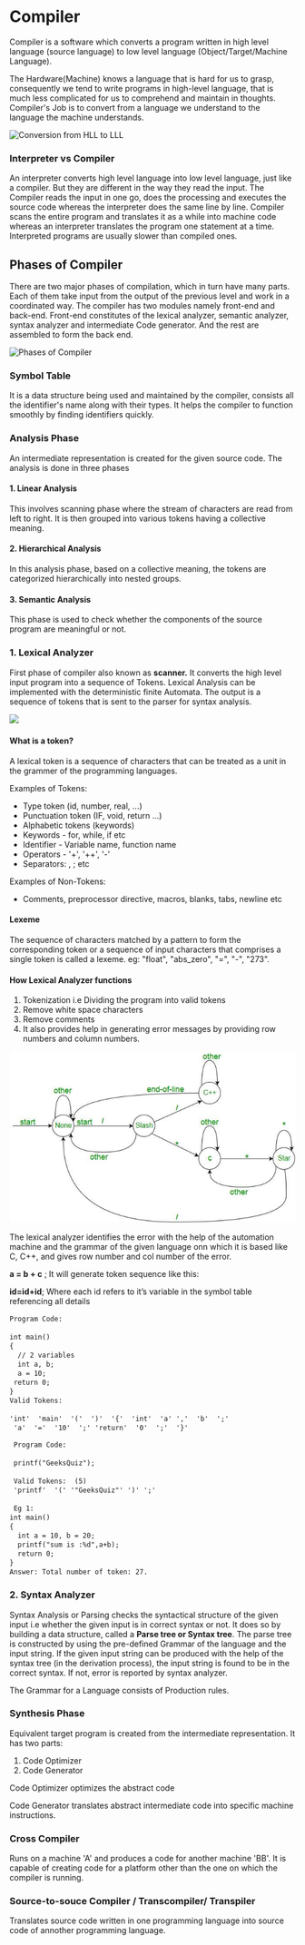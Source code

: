 # Compiler

Compiler is a software which converts a program written in high level language \(source language\) to low level language \(Object/Target/Machine Language\).

The Hardware\(Machine\) knows a language that is hard for us to grasp, consequently we tend to write programs in high-level language, that is much less complicated for us to comprehend and maintain in thoughts. Compiler's Job is to convert from a language we understand to the language the machine understands.

![Conversion from HLL to LLL](https://media.geeksforgeeks.org/wp-content/uploads/compilerP.jpg)

### Interpreter vs Compiler

An interpreter converts high level language into low level language, just like a compiler. But they are different in the way they read the input. The Compiler reads the input in one go, does the processing and executes the source code whereas the interpreter does the same line by line. Compiler scans the entire program and translates it as a while into machine code whereas an interpreter translates the program one statement at a time. Interpreted programs are usually slower than compiled ones.

## Phases of Compiler

There are two major phases of compilation, which in turn have many parts. Each of them take input from the output of the previous level and work in a coordinated way. The compiler has two modules namely front-end and back-end. Front-end constitutes of the lexical analyzer, semantic analyzer, syntax analyzer and intermediate Code generator. And the rest are assembled to form the back end.

![Phases of Compiler](https://media.geeksforgeeks.org/wp-content/uploads/compilerDesign.jpg)

### Symbol Table

It is a data structure being used and maintained by the compiler, consists all the identifier's name along with their types. It helps the compiler to function smoothly by finding identifiers quickly.

### Analysis Phase

An intermediate representation is created for the given source code. The analysis is done in three phases

#### 1. Linear Analysis

This involves scanning phase where the stream of characters are read from left to right. It is then grouped into various tokens having a collective meaning.

#### 2. Hierarchical Analysis

In this analysis phase, based on a collective meaning, the tokens are categorized hierarchically into nested groups.

#### 3. Semantic Analysis

This phase is used to check whether the components of the source program are meaningful or not.

### 1. Lexical Analyzer

First phase of compiler also known as **scanner.** It converts the high level input program into a sequence of Tokens. Lexical Analysis can be implemented with the deterministic finite Automata. The output is a sequence of tokens that is sent to the parser for syntax analysis.

![](https://media.geeksforgeeks.org/wp-content/uploads/20190301115936/lexical.png)

#### What is a token?

A lexical token is a sequence of characters that can be treated as a unit in the grammer of the programming languages.

Examples of Tokens:

* Type token \(id, number, real, ...\)
* Punctuation token \(IF, void, return ...\)
* Alphabetic tokens \(keywords\)
* Keywords - for, while, if etc
* Identifier - Variable name, function name 
* Operators - '+', '++', '-'
* Separators: , ; etc

Examples of Non-Tokens:

* Comments, preprocessor directive, macros, blanks, tabs, newline etc

#### Lexeme

The sequence of characters matched by a pattern to form the corresponding token or a sequence of input characters that comprises a single token is called a lexeme. eg: "float", "abs\_zero", "=", "-", "273".

#### How Lexical Analyzer functions

1. Tokenization i.e Dividing the program into valid tokens
2. Remove white space characters
3. Remove comments
4. It also provides help in generating error messages by providing row numbers and column numbers.

![](.gitbook/assets/image%20%282%29.png)

The lexical analyzer identifies the error with the help of the automation machine and the grammar of the given language onn which it is based like C, C++, and gives row number and col number of the error.

**a = b + c** ;                It will generate token sequence like this:

**id=id+id**;                 Where each id refers to it’s variable in the symbol table referencing all details

```text
Program Code:

int main()
{
  // 2 variables
  int a, b;
  a = 10;
 return 0;
}
Valid Tokens:

'int'  'main'  '('  ')'  '{'  'int'  'a' ','  'b'  ';'
 'a'  '='  '10'  ';' 'return'  '0'  ';'  '}' 
```

```text
 Program Code:
 
 printf("GeeksQuiz");
 
 Valid Tokens:  (5)
 'printf'  '(' '"GeeksQuiz"' ')' ';'
 
 Eg 1:
int main()
{
  int a = 10, b = 20;
  printf("sum is :%d",a+b);
  return 0;
}
Answer: Total number of token: 27.
```

### 2. Syntax Analyzer

Syntax Analysis or Parsing checks the syntactical structure of the given input i.e whether the given input is in correct syntax or not. It does so by building a data structure, called a **Parse tree or Syntax tree**. The parse tree is constructed by using the pre-defined Grammar of the language and the input string. If the given input string can be produced with the help of the syntax tree \(in the derivation process\), the input string is found to be in the correct syntax. If not, error is reported by syntax analyzer.

The Grammar for a Language consists of Production rules.





### Synthesis Phase

Equivalent target program is created from the intermediate representation. It has two parts:

1. Code Optimizer
2. Code Generator

Code Optimizer optimizes the abstract code

Code Generator translates abstract intermediate code into specific machine instructions.

### Cross Compiler

Runs on a machine 'A' and produces a code for another machine 'BB'. It is capable of creating code for a platform other than the one on which the compiler is running.

### Source-to-souce Compiler / Transcompiler/ Transpiler

Translates source code written in one programming language into source code of annother programming language.



